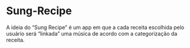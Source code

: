 # Sung-Recipe
A ideia do “Sung Recipe” é um app em que a cada receita escolhida pelo usuário será “linkada” uma música de acordo com a categorização da receita.
